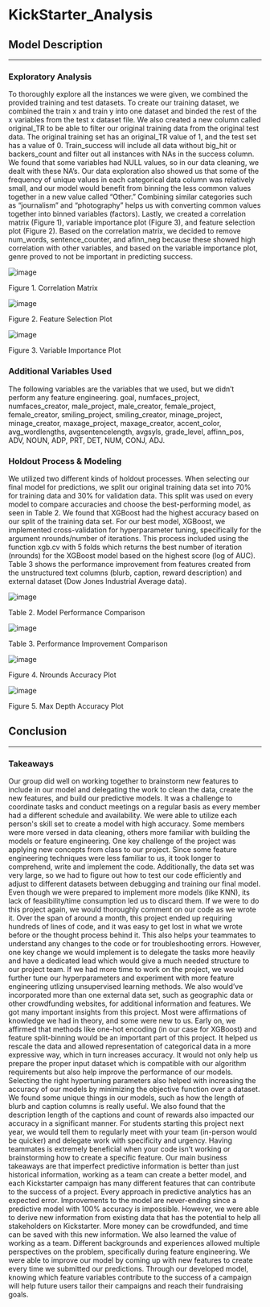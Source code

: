 # KickStarter_Analysis

## Model Description
________________________________________
### Exploratory Analysis
To thoroughly explore all the instances we were given, we combined the provided training and test datasets. To create our training dataset, we combined the train x and train y into one dataset and binded the rest of the x variables from the test x dataset file. We also created a new column called original_TR to be able to filter our original training data from the original test data. The original training set has an original_TR value of 1, and the test set has a value of 0. Train_success will include all data without big_hit or backers_count and filter out all instances with NAs in the success column. We found that some variables had NULL values, so in our data cleaning, we dealt with these NA’s. 
Our data exploration also showed us that some of the frequency of unique values in each categorical data column was relatively small, and our model would benefit from binning the less common values together in a new value called “Other.” Combining similar categories such as “journalism” and “photography” helps us with converting common values together into binned variables (factors). 
Lastly, we created a correlation matrix (Figure 1), variable importance plot (Figure 3), and feature selection plot (Figure 2). Based on the correlation matrix, we decided to remove num_words, sentence_counter, and afinn_neg because these showed high correlation with other variables, and based on the variable importance plot, genre proved to not be important in predicting success. 


![image](https://user-images.githubusercontent.com/81589704/171780050-f9b12d7e-2935-4343-90ed-764a24bb29af.png)

Figure 1. Correlation Matrix


                                                            
![image](https://user-images.githubusercontent.com/81589704/171780074-40273341-dfae-4ff5-8ae7-6b866902d905.png)

Figure 2. Feature Selection Plot


![image](https://user-images.githubusercontent.com/81589704/171780090-3b829abc-9a7b-49d4-8ad2-80818889b312.png)

 Figure 3. Variable Importance Plot
                                                             
                                                             
                                                             

### Additional Variables Used
The following variables are the variables that we used, but we didn’t perform any feature engineering. goal, numfaces_project, numfaces_creator, male_project, male_creator, female_project, female_creator, smiling_project, smiling_creator, minage_project, minage_creator, maxage_project, maxage_creator, accent_color, avg_wordlengths, avgsentencelength, avgsyls, grade_level, affinn_pos, ADV, NOUN, ADP, PRT, DET, NUM, CONJ, ADJ.

### Holdout Process & Modeling
We utilized two different kinds of holdout processes. When selecting our final model for predictions, we split our original training data set into 70% for training data and 30% for validation data. This split was used on every model to compare accuracies and choose the best-performing model, as seen in Table 2. We found that XGBoost had the highest accuracy based on our split of the training data set. 
	For our best model, XGBoost, we implemented cross-validation for hyperparameter tuning, specifically for the argument nrounds/number of iterations. This process included using the function xgb.cv with 5 folds which returns the best number of iteration (nrounds) for the XGBoost model based on the highest score (log of AUC). 
Table 3 shows the performance improvement from features created from the unstructured text columns (blurb, caption, reward description) and external dataset (Dow Jones Industrial Average data). 
 
![image](https://user-images.githubusercontent.com/81589704/171780219-e79bced6-eea7-4cb0-ad19-282dd7f92355.png)

Table 2. Model Performance Comparison

![image](https://user-images.githubusercontent.com/81589704/171780231-66c53a27-4dec-4ecd-8859-67c75917e28c.png)

Table 3. Performance Improvement Comparison
 
 
![image](https://user-images.githubusercontent.com/81589704/171780242-c46c5879-bc9b-41ee-b8e9-be4f2e5fdd15.png)

Figure 4. Nrounds Accuracy Plot


![image](https://user-images.githubusercontent.com/81589704/171780247-ca234cbb-806f-44d5-947a-8cd66fe492db.png)

Figure 5. Max Depth Accuracy Plot 





## Conclusion
________________________________________
### Takeaways
Our group did well on working together to brainstorm new features to include in our model and delegating the work to clean the data, create the new features, and build our predictive models. It was a challenge to coordinate tasks and conduct meetings on a regular basis as every member had a different schedule and availability. We were able to utilize each person's skill set to create a model with high accuracy. Some members were more versed in data cleaning, others more familiar with building the models or feature engineering. 
One key challenge of the project was applying new concepts from class to our project. Since some feature engineering techniques were less familiar to us, it took longer to comprehend, write and implement the code. Additionally, the data set was very large, so we had to figure out how to test our code efficiently and adjust to different datasets between debugging and training our final model. Even though we were prepared to implement more models (like KNN), its lack of feasibility/time consumption led us to discard them. 
	If we were to do this project again, we would thoroughly comment on our code as we wrote it. Over the span of around a month, this project ended up requiring hundreds of lines of code, and it was easy to get lost in what we wrote before or the thought process behind it. This also helps your teammates to understand any changes to the code or for troubleshooting errors. However, one key change we would implement is to delegate the tasks more heavily and have a dedicated lead which would give a much needed structure to our project team. If we had more time to work on the project, we would further tune our hyperparameters and experiment with more feature engineering utlizing unsupervised learning methods. We also would’ve incorporated more than one external data set, such as geographic data or other crowdfunding websites, for additional information and features. 
	We got many important insights from this project. Most were affirmations of knowledge we had in theory, and some were new to us. Early on, we affirmed that methods like one-hot encoding (in our case for XGBoost) and feature split-binning would be an important part of this project. It helped us rescale the data and allowed representation of categorical data in a more expressive way, which in turn increases accuracy. It would not only help us prepare the proper input dataset which is compatible with our algorithm requirements but also help improve the performance of our models. Selecting the right hypertuning parameters also helped with increasing the accuracy of our models by minimizing the objective function over a dataset. We found some unique things in our models, such as how the length of blurb and caption columns is really useful. We also found that the description length of the captions and count of rewards also impacted our accuracy in a significant manner.
For students starting this project next year, we would tell them to regularly meet with your team (in-person would be quicker) and delegate work with specificity and urgency. Having teammates is extremely beneficial when your code isn’t working or brainstorming how to create a specific feature. 
	Our main business takeaways are that imperfect predictive information is better than just historical information, working as a team can create a better model, and each Kickstarter campaign has many different features that can contribute to the success of a project. Every approach in predictive analytics has an expected error. Improvements to the model are never-ending since a predictive model with 100% accuracy is impossible. However, we were able to derive new information from existing data that has the potential to help all stakeholders on Kickstarter. More money can be crowdfunded, and time can be saved with this new information. We also learned the value of working as a team. Different backgrounds and experiences allowed multiple perspectives on the problem, specifically during feature engineering. We were able to improve our model by coming up with new features to create every time we submitted our predictions. Through our developed model, knowing which feature variables contribute to the success of a campaign will help future users tailor their campaigns and reach their fundraising goals. 


